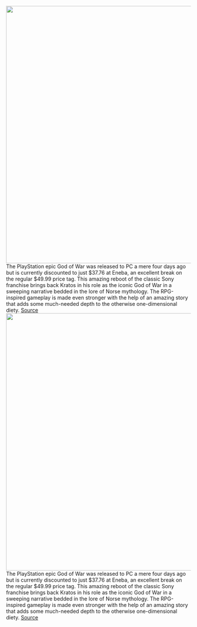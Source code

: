 <img src='https://cdn.vox-cdn.com/thumbor/7uQoRSiNT5_5QVwVVsowjEuwXx0=/0x0:1561x779/1200x800/filters:focal(657x266:905x514)/cdn.vox-cdn.com/uploads/chorus_image/image/70404920/God_of_War.0.png' width='700px' /><br/>
The PlayStation epic God of War was released to PC a mere four days ago but is currently discounted to just $37.76 at Eneba, an excellent break on the regular $49.99 price tag. This amazing reboot of the classic Sony franchise brings back Kratos in his role as the iconic God of War in a sweeping narrative bedded in the lore of Norse mythology. The RPG-inspired gameplay is made even stronger with the help of an amazing story that adds some much-needed depth to the otherwise one-dimensional diety.
<a href='https://www.theverge.com/good-deals/2022/1/18/22889395/god-of-war-pc-gigabyte-gaming-monitor-hyperx-headset-google-pixel-asus-laptop-deal-sale'> Source <a/><img src='https://cdn.vox-cdn.com/thumbor/7uQoRSiNT5_5QVwVVsowjEuwXx0=/0x0:1561x779/1200x800/filters:focal(657x266:905x514)/cdn.vox-cdn.com/uploads/chorus_image/image/70404920/God_of_War.0.png' width='700px' /><br/>
The PlayStation epic God of War was released to PC a mere four days ago but is currently discounted to just $37.76 at Eneba, an excellent break on the regular $49.99 price tag. This amazing reboot of the classic Sony franchise brings back Kratos in his role as the iconic God of War in a sweeping narrative bedded in the lore of Norse mythology. The RPG-inspired gameplay is made even stronger with the help of an amazing story that adds some much-needed depth to the otherwise one-dimensional diety.
<a href='https://www.theverge.com/good-deals/2022/1/18/22889395/god-of-war-pc-gigabyte-gaming-monitor-hyperx-headset-google-pixel-asus-laptop-deal-sale'> Source <a/>